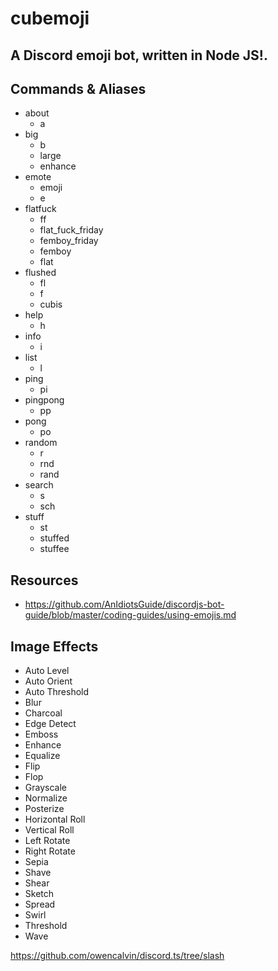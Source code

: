 # cubemoji
A Discord emoji bot, written in Node JS!.
---
## Commands & Aliases
- about
  - a
- big
  - b
  - large
  - enhance
- emote
  - emoji
  - e
- flatfuck
  - ff
  - flat_fuck_friday
  - femboy_friday
  - femboy
  - flat
- flushed
  - fl
  - f
  - cubis
- help
  - h
- info
  - i
- list
  - l
- ping
  - pi
- pingpong
  - pp
- pong
  - po
- random
  - r
  - rnd
  - rand
- search
  - s
  - sch
- stuff
  - st
  - stuffed
  - stuffee

## Resources
- https://github.com/AnIdiotsGuide/discordjs-bot-guide/blob/master/coding-guides/using-emojis.md

## Image Effects
- Auto Level
- Auto Orient
- Auto Threshold
- Blur
- Charcoal
- Edge Detect
- Emboss
- Enhance
- Equalize
- Flip
- Flop
- Grayscale
- Normalize
- Posterize
- Horizontal Roll
- Vertical Roll
- Left Rotate
- Right Rotate
- Sepia
- Shave
- Shear
- Sketch
- Spread
- Swirl
- Threshold
- Wave


https://github.com/owencalvin/discord.ts/tree/slash